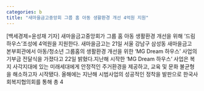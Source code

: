 ```yaml
---
categories: b
title: "새마을금고중앙회 그룹 홈 아동 생활환경 개선 4억원 지원"
---
```

[백세경제=윤성재 기자] 새마을금고중앙회가 그룹 홈 아동 생활환경 개선을 위해 ‘드림하우스’조성에 4억원을 지원한다. 새마을금고는 21일 서울 강남구 삼성동 새마을금고 본부회관에서 아동/청소년 그룹홈의 생활환경 개선을 위한 ‘MG Dream 하우스’ 사업의 기부금 전달식을 가졌다고 22일 밝혔다.지난해 시작한 ‘MG Dream 하우스‘ 사업은 복지 사각지대에 있는 미래세대에게 안정적인 주거환경을 제공하고, 교육 및 문화 불균형을 해소하고자 시작됐다. 올해에는 지난해 시범사업의 성공적인 정착을 발판으로 한국사회복지협의회를 통해 총 4